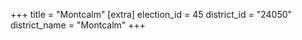 +++
title = "Montcalm"
[extra]
election_id = 45
district_id = "24050"
district_name = "Montcalm"
+++
